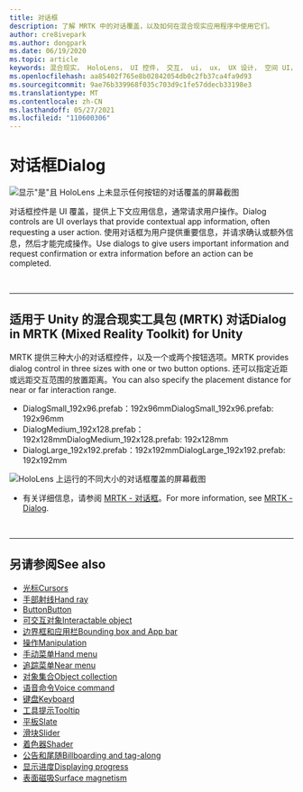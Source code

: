 ```yaml
---
title: 对话框
description: 了解 MRTK 中的对话覆盖，以及如何在混合现实应用程序中使用它们。
author: cre8ivepark
ms.author: dongpark
ms.date: 06/19/2020
ms.topic: article
keywords: 混合现实， HoloLens， UI 控件， 交互， ui， ux， UX 设计， 空间 UI， 空间交互， 3D UI， 3D UX， 混合现实头戴显示设备， Windows 混合现实头戴显示设备， 虚拟现实头戴显示设备， HoloLens， MRTK， 混合现实工具包
ms.openlocfilehash: aa85402f765e8b02842054db0c2fb37ca4fa9d93
ms.sourcegitcommit: 9ae76b339968f035c703d9c1fe57ddecb33198e3
ms.translationtype: MT
ms.contentlocale: zh-CN
ms.lasthandoff: 05/27/2021
ms.locfileid: "110600306"
---
```

# <a name="dialog"></a><span data-ttu-id="71968-104">对话框</span><span class="sxs-lookup"><span data-stu-id="71968-104">Dialog</span></span>

![显示"是"且 HoloLens 上未显示任何按钮的对话覆盖的屏幕截图](images/MRTK_UX_Dialog.jpg)

<span data-ttu-id="71968-106">对话框控件是 UI 覆盖，提供上下文应用信息，通常请求用户操作。</span><span class="sxs-lookup"><span data-stu-id="71968-106">Dialog controls are UI overlays that provide contextual app information, often requesting a user action.</span></span> <span data-ttu-id="71968-107">使用对话框为用户提供重要信息，并请求确认或额外信息，然后才能完成操作。</span><span class="sxs-lookup"><span data-stu-id="71968-107">Use dialogs to give users important information and request confirmation or extra information before an action can be completed.</span></span>

<br>

---

## <a name="dialog-in-mrtk-mixed-reality-toolkit-for-unity"></a><span data-ttu-id="71968-108">适用于 Unity 的混合现实工具包 (MRTK) 对话</span><span class="sxs-lookup"><span data-stu-id="71968-108">Dialog in MRTK (Mixed Reality Toolkit) for Unity</span></span>
<span data-ttu-id="71968-109">MRTK 提供三种大小的对话框控件，以及一个或两个按钮选项。</span><span class="sxs-lookup"><span data-stu-id="71968-109">MRTK provides dialog control in three sizes with one or two button options.</span></span> <span data-ttu-id="71968-110">还可以指定近距或远距交互范围的放置距离。</span><span class="sxs-lookup"><span data-stu-id="71968-110">You can also specify the placement distance for near or far interaction range.</span></span> 

- <span data-ttu-id="71968-111">DialogSmall_192x96.prefab：192x96mm</span><span class="sxs-lookup"><span data-stu-id="71968-111">DialogSmall_192x96.prefab: 192x96mm</span></span>
- <span data-ttu-id="71968-112">DialogMedium_192x128.prefab：192x128mm</span><span class="sxs-lookup"><span data-stu-id="71968-112">DialogMedium_192x128.prefab: 192x128mm</span></span>
- <span data-ttu-id="71968-113">DialogLarge_192x192.prefab：192x192mm</span><span class="sxs-lookup"><span data-stu-id="71968-113">DialogLarge_192x192.prefab: 192x192mm</span></span>

![HoloLens 上运行的不同大小的对话框覆盖的屏幕截图](images/MRTK_UX_Dialog_Types.jpg)


* <span data-ttu-id="71968-115">有关详细信息，请参阅 [MRTK - 对话框](/windows/mixed-reality/mrtk-unity/features/ux-building-blocks/dialog)。</span><span class="sxs-lookup"><span data-stu-id="71968-115">For more information, see [MRTK - Dialog](/windows/mixed-reality/mrtk-unity/features/ux-building-blocks/dialog).</span></span>

<br>

---

## <a name="see-also"></a><span data-ttu-id="71968-116">另请参阅</span><span class="sxs-lookup"><span data-stu-id="71968-116">See also</span></span>

* [<span data-ttu-id="71968-117">光标</span><span class="sxs-lookup"><span data-stu-id="71968-117">Cursors</span></span>](cursors.md)
* [<span data-ttu-id="71968-118">手部射线</span><span class="sxs-lookup"><span data-stu-id="71968-118">Hand ray</span></span>](point-and-commit.md)
* [<span data-ttu-id="71968-119">Button</span><span class="sxs-lookup"><span data-stu-id="71968-119">Button</span></span>](button.md)
* [<span data-ttu-id="71968-120">可交互对象</span><span class="sxs-lookup"><span data-stu-id="71968-120">Interactable object</span></span>](interactable-object.md)
* [<span data-ttu-id="71968-121">边界框和应用栏</span><span class="sxs-lookup"><span data-stu-id="71968-121">Bounding box and App bar</span></span>](app-bar-and-bounding-box.md)
* [<span data-ttu-id="71968-122">操作</span><span class="sxs-lookup"><span data-stu-id="71968-122">Manipulation</span></span>](direct-manipulation.md)
* [<span data-ttu-id="71968-123">手动菜单</span><span class="sxs-lookup"><span data-stu-id="71968-123">Hand menu</span></span>](hand-menu.md)
* [<span data-ttu-id="71968-124">追踪菜单</span><span class="sxs-lookup"><span data-stu-id="71968-124">Near menu</span></span>](near-menu.md)
* [<span data-ttu-id="71968-125">对象集合</span><span class="sxs-lookup"><span data-stu-id="71968-125">Object collection</span></span>](object-collection.md)
* [<span data-ttu-id="71968-126">语音命令</span><span class="sxs-lookup"><span data-stu-id="71968-126">Voice command</span></span>](voice-input.md)
* [<span data-ttu-id="71968-127">键盘</span><span class="sxs-lookup"><span data-stu-id="71968-127">Keyboard</span></span>](keyboard.md)
* [<span data-ttu-id="71968-128">工具提示</span><span class="sxs-lookup"><span data-stu-id="71968-128">Tooltip</span></span>](tooltip.md)
* [<span data-ttu-id="71968-129">平板</span><span class="sxs-lookup"><span data-stu-id="71968-129">Slate</span></span>](slate.md)
* [<span data-ttu-id="71968-130">滑块</span><span class="sxs-lookup"><span data-stu-id="71968-130">Slider</span></span>](slider.md)
* [<span data-ttu-id="71968-131">着色器</span><span class="sxs-lookup"><span data-stu-id="71968-131">Shader</span></span>](shader.md)
* [<span data-ttu-id="71968-132">公告和尾随</span><span class="sxs-lookup"><span data-stu-id="71968-132">Billboarding and tag-along</span></span>](billboarding-and-tag-along.md)
* [<span data-ttu-id="71968-133">显示进度</span><span class="sxs-lookup"><span data-stu-id="71968-133">Displaying progress</span></span>](progress.md)
* [<span data-ttu-id="71968-134">表面磁吸</span><span class="sxs-lookup"><span data-stu-id="71968-134">Surface magnetism</span></span>](surface-magnetism.md)